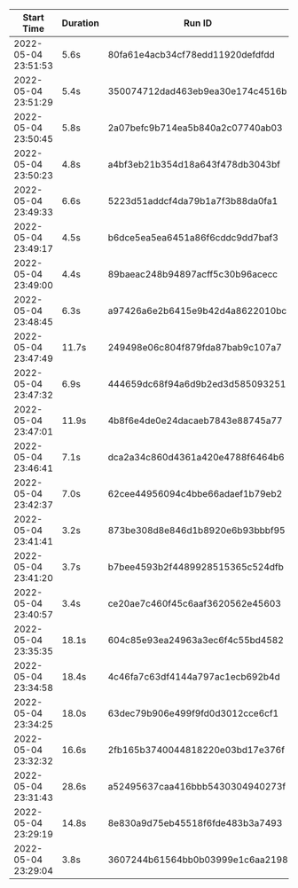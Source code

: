 |Start Time         |Duration|Run ID                          |Name|Source Type|Source Name|User  |Status  |C    |dim_red_type      |max_depth|max_iter|model_type            |n_estimators|n_neighbors|red_comp|use_scaler|accuracy           |f1                 |precision         |recall             |
|-------------------|--------|--------------------------------|----|-----------|-----------|------|--------|-----|------------------|---------|--------|----------------------|------------|-----------|--------|----------|-------------------|-------------------|------------------|-------------------|
|2022-05-04 23:51:53|5.6s    |80fa61e4acb34cf78edd11920defdfdd|    |LOCAL      |train      |Marina|FINISHED|100  |DimReduceType.tsvd|         |10000   |ModelType.logreg      |            |           |10      |True      |0.578505291005291  |0.5651486797524673 |0.5913141219664981|0.578505291005291  |
|2022-05-04 23:51:29|5.4s    |350074712dad463eb9ea30e174c4516b|    |LOCAL      |train      |Marina|FINISHED|100  |DimReduceType.tsvd|         |        |ModelType.logreg      |            |           |30      |True      |0.5949735449735449 |0.580775150155484  |0.6049275079984919|0.5949735449735449 |
|2022-05-04 23:50:45|5.8s    |2a07befc9b714ea5b840a2c07740ab03|    |LOCAL      |train      |Marina|FINISHED|100  |DimReduceType.pca |         |        |ModelType.logreg      |            |           |30      |True      |0.5943121693121693 |0.5806445506493128 |0.6038790376807419|0.5943121693121693 |
|2022-05-04 23:50:23|4.8s    |a4bf3eb21b354d18a643f478db3043bf|    |LOCAL      |train      |Marina|FINISHED|100  |DimReduceType.pca |         |        |ModelType.logreg      |            |           |10      |True      |0.5662037037037037 |0.5505092416979096 |0.5793551694228423|0.5662037037037037 |
|2022-05-04 23:49:33|6.6s    |5223d51addcf4da79b1a7f3b88da0fa1|    |LOCAL      |train      |Marina|FINISHED|     |DimReduceType.pca |         |        |ModelType.knn         |            |10         |10      |True      |0.5949074074074074 |0.5870342913264406 |0.6034630857137688|0.5949074074074074 |
|2022-05-04 23:49:17|4.5s    |b6dce5ea5ea6451a86f6cddc9dd7baf3|    |LOCAL      |train      |Marina|FINISHED|     |DimReduceType.pca |         |        |ModelType.knn         |            |10         |2       |True      |0.4409391534391534 |0.4326117187212146 |0.4375176472924238|0.4409391534391534 |
|2022-05-04 23:49:00|4.4s    |89baeac248b94897acff5c30b96acecc|    |LOCAL      |train      |Marina|FINISHED|     |DimReduceType.tsvd|         |        |ModelType.knn         |            |10         |2       |True      |0.4404761904761904 |0.43212834737182015|0.4368762468309284|0.4404761904761904 |
|2022-05-04 23:48:45|6.3s    |a97426a6e2b6415e9b42d4a8622010bc|    |LOCAL      |train      |Marina|FINISHED|     |DimReduceType.tsvd|         |        |ModelType.knn         |            |10         |10      |True      |0.5942460317460317 |0.5867359344430367 |0.6037610481498833|0.5942460317460317 |
|2022-05-04 23:47:49|11.7s   |249498e06c804f879fda87bab9c107a7|    |LOCAL      |train      |Marina|FINISHED|     |DimReduceType.tsvd|7        |        |ModelType.randomforest|100         |           |10      |True      |0.5892195767195767 |0.5743339815845429 |0.6024041382712761|0.5892195767195767 |
|2022-05-04 23:47:32|6.9s    |444659dc68f94a6d9b2ed3d585093251|    |LOCAL      |train      |Marina|FINISHED|     |DimReduceType.tsvd|7        |        |ModelType.randomforest|100         |           |2       |True      |0.4825396825396825 |0.4543707190483948 |0.4768708165009012|0.4825396825396825 |
|2022-05-04 23:47:01|11.9s   |4b8f6e4de0e24dacaeb7843e88745a77|    |LOCAL      |train      |Marina|FINISHED|     |DimReduceType.pca |7        |        |ModelType.randomforest|100         |           |10      |True      |0.5908068783068783 |0.5782772835998267 |0.6043295709630773|0.5908068783068783 |
|2022-05-04 23:46:41|7.1s    |dca2a34c860d4361a420e4788f6464b6|    |LOCAL      |train      |Marina|FINISHED|     |DimReduceType.pca |7        |        |ModelType.randomforest|100         |           |2       |True      |0.48353174603174603|0.45582583774056895|0.477665233644003 |0.48353174603174603|
|2022-05-04 23:42:37|7.0s    |62cee44956094c4bbe66adaef1b79eb2|    |LOCAL      |train      |Marina|FINISHED|     |DimReduceType.none|7        |        |ModelType.randomforest|100         |           |0       |True      |0.6292328042328041 |0.588934603842884  |0.6496108512208949|0.6292328042328041 |
|2022-05-04 23:41:41|3.2s    |873be308d8e846d1b8920e6b93bbbf95|    |LOCAL      |train      |Marina|FINISHED|     |DimReduceType.none|7        |        |ModelType.randomforest|10          |           |0       |True      |0.5997354497354497 |0.5691759160321643 |0.6156968873240946|0.5997354497354497 |
|2022-05-04 23:41:20|3.7s    |b7bee4593b2f4489928515365c524dfb|    |LOCAL      |train      |Marina|FINISHED|     |DimReduceType.none|         |        |ModelType.randomforest|10          |           |0       |True      |0.621031746031746  |0.6072209307696542 |0.6571149866399026|0.621031746031746  |
|2022-05-04 23:40:57|3.4s    |ce20ae7c460f45c6aaf3620562e45603|    |LOCAL      |train      |Marina|FINISHED|     |DimReduceType.none|         |        |ModelType.randomforest|5           |           |0       |True      |0.5954365079365079 |0.5858216074294209 |0.630919208633409 |0.5954365079365079 |
|2022-05-04 23:35:35|18.1s   |604c85e93ea24963a3ec6f4c55bd4582|    |LOCAL      |train      |Marina|FINISHED|     |DimReduceType.none|         |        |ModelType.knn         |            |20         |0       |True      |0.5926587301587302 |0.58149280306439   |0.5989534809129042|0.5926587301587302 |
|2022-05-04 23:34:58|18.4s   |4c46fa7c63df4144a797ac1ecb692b4d|    |LOCAL      |train      |Marina|FINISHED|     |DimReduceType.none|         |        |ModelType.knn         |            |10         |0       |True      |0.5933862433862434 |0.5840505214153164 |0.6009997644097125|0.5933862433862434 |
|2022-05-04 23:34:25|18.0s   |63dec79b906e499f9fd0d3012cce6cf1|    |LOCAL      |train      |Marina|FINISHED|     |DimReduceType.none|         |        |ModelType.knn         |            |5          |0       |True      |0.5845238095238094 |0.5777370791987912 |0.5960130720796066|0.5845238095238094 |
|2022-05-04 23:32:32|16.6s   |2fb165b3740044818220e03bd17e376f|    |LOCAL      |train      |Marina|FINISHED|10000|DimReduceType.none|         |10000   |ModelType.logreg      |            |           |0       |True      |0.6323412698412698 |0.6222732739407997 |0.6417324276336609|0.6323412698412698 |
|2022-05-04 23:31:43|28.6s   |a52495637caa416bbb5430304940273f|    |LOCAL      |train      |Marina|FINISHED|100  |DimReduceType.none|         |1000    |ModelType.logreg      |            |           |0       |True      |0.6323412698412698 |0.6222907268440082 |0.6416907328183278|0.6323412698412698 |
|2022-05-04 23:29:19|14.8s   |8e830a9d75eb45518f6fde483b3a7493|    |LOCAL      |train      |Marina|FINISHED|1    |DimReduceType.none|         |1000    |ModelType.logreg      |            |           |0       |True      |0.6296296296296295 |0.6200028621619276 |0.6389756411163877|0.6296296296296295 |
|2022-05-04 23:29:04|3.8s    |3607244b61564bb0b03999e1c6aa2198|    |LOCAL      |train      |Marina|FINISHED|1e-05|DimReduceType.none|         |1000    |ModelType.logreg      |            |           |0       |True      |0.5546957671957672 |0.5191135460583421 |0.5538808119680734|0.5546957671957672 |
